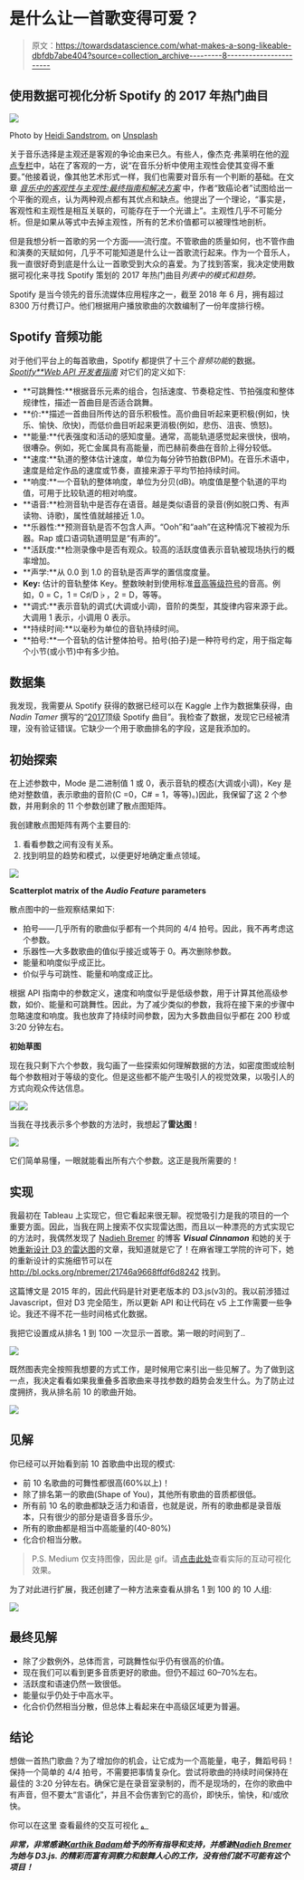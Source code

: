 # 是什么让一首歌变得可爱？

> 原文：<https://towardsdatascience.com/what-makes-a-song-likeable-dbfdb7abe404?source=collection_archive---------8----------------------->

## 使用数据可视化分析 Spotify 的 2017 年热门曲目

![](img/c572c90d49559f77c905241e1e0cefe7.png)

Photo by [Heidi Sandstrom.](https://unsplash.com/@bravelyventure?utm_source=medium&utm_medium=referral) on [Unsplash](https://unsplash.com?utm_source=medium&utm_medium=referral)

关于音乐选择是主观还是客观的争论由来已久。有些人，像杰克·弗莱明在他的[观点专栏](https://www.themaneater.com/stories/opinion/objectivity-vs-subjectivity-music)中，站在了客观的一方，说“在音乐分析中使用主观性会使其变得不重要。”他接着说，像其他艺术形式一样，我们也需要对音乐有一个判断的基础。在文章 [*音乐中的客观性与主观性:最终指南和解决方案*](https://rateyourmusic.com/list/Carcinogeneticist/objectivity-vs-subjectivity-in-music-the-ultimate-guide-and-solution/) 中，作者“致癌论者”试图给出一个平衡的观点，认为两种观点都有其优点和缺点。他提出了一个理论，“事实是，客观性和主观性是相互关联的，可能存在于一个光谱上”。主观性几乎不可能分析。但是如果从等式中去掉主观性，所有的艺术价值都可以被理性地剖析。

但是我想分析一首歌的另一个方面——流行度。不管歌曲的质量如何，也不管作曲和演奏的天赋如何，几乎不可能知道是什么让一首歌流行起来。作为一个音乐人，我一直很好奇到底是什么让一首歌受到大众的喜爱。为了找到答案，我决定使用数据可视化来寻找 Spotify 策划的 2017 年热门曲目*列表中的模式和趋势。*

Spotify 是当今领先的音乐流媒体应用程序之一，截至 2018 年 6 月，拥有超过 8300 万付费订户。他们根据用户播放歌曲的次数编制了一份年度排行榜。

## **Spotify 音频功能**

对于他们平台上的每首歌曲，Spotify 都提供了十三个*音频功能*的数据。[*Spotify**Web API 开发者指南*](https://developer.spotify.com) 对它们的定义如下:

*   **可跳舞性:**根据音乐元素的组合，包括速度、节奏稳定性、节拍强度和整体规律性，描述一首曲目是否适合跳舞。
*   **价:**描述一首曲目所传达的音乐积极性。高价曲目听起来更积极(例如，快乐、愉快、欣快)，而低价曲目听起来更消极(例如，悲伤、沮丧、愤怒)。
*   **能量:**代表强度和活动的感知度量。通常，高能轨道感觉起来很快，很响，很嘈杂。例如，死亡金属具有高能量，而巴赫前奏曲在音阶上得分较低。
*   **速度:**轨道的整体估计速度，单位为每分钟节拍数(BPM)。在音乐术语中，速度是给定作品的速度或节奏，直接来源于平均节拍持续时间。
*   **响度:**一个音轨的整体响度，单位为分贝(dB)。响度值是整个轨道的平均值，可用于比较轨道的相对响度。
*   **语音:**检测音轨中是否存在语音。越是类似语音的录音(例如脱口秀、有声读物、诗歌)，属性值就越接近 1.0。
*   **乐器性:**预测音轨是否不包含人声。“Ooh”和“aah”在这种情况下被视为乐器。Rap 或口语词轨道明显是“有声的”。
*   **活跃度:**检测录像中是否有观众。较高的活跃度值表示音轨被现场执行的概率增加。
*   **声学:**从 0.0 到 1.0 的音轨是否声学的置信度度量。
*   **Key:** 估计的音轨整体 Key。整数映射到使用标准[音高等级符号](https://en.wikipedia.org/wiki/Pitch_class)的音高。例如，0 = C，1 = C♯/D♭，2 = D，等等。
*   **调式:**表示音轨的调式(大调或小调)，音阶的类型，其旋律内容来源于此。大调用 1 表示，小调用 0 表示。
*   **持续时间:**以毫秒为单位的音轨持续时间。
*   **拍号:**一个音轨的估计整体拍号。拍号(拍子)是一种符号约定，用于指定每个小节(或小节)中有多少拍。

## **数据集**

我发现，我需要从 Spotify 获得的数据已经可以在 Kaggle 上作为数据集获得，由 *Nadin Tamer* 撰写的“[2017](https://www.kaggle.com/nadintamer/top-tracks-of-2017)顶级 Spotify 曲目”。我检查了数据，发现它已经被清理，没有验证错误。它缺少一个用于歌曲排名的字段，这是我添加的。

## **初始探索**

在上述参数中，Mode 是二进制值 1 或 0，表示音轨的模态(大调或小调)，Key 是绝对整数值，表示歌曲的音阶(C =0，C# = 1，等等)。)因此，我保留了这 2 个参数，并用剩余的 11 个参数创建了散点图矩阵。

我创建散点图矩阵有两个主要目的:

1.  看看参数之间有没有关系。
2.  找到明显的趋势和模式，以便更好地确定重点领域。

![](img/f18026a8db3c56b6f5273474afeab60e.png)

**Scatterplot matrix of the *Audio Feature* parameters**

散点图中的一些观察结果如下:

*   拍号——几乎所有的歌曲似乎都有一个共同的 4/4 拍号。因此，我不再考虑这个参数。
*   乐器性—大多数歌曲的值似乎接近或等于 0。再次删除参数。
*   能量和响度似乎成正比。
*   价似乎与可跳性、能量和响度成正比。

根据 API 指南中的参数定义，速度和响度似乎是低级参数，用于计算其他高级参数，如价、能量和可跳舞性。因此，为了减少类似的参数，我将在接下来的步骤中忽略速度和响度。我也放弃了持续时间参数，因为大多数曲目似乎都在 200 秒或 3:20 分钟左右。

**初始草图**

现在我只剩下六个参数，我勾画了一些探索如何理解数据的方法，如密度图或绘制每个参数相对于等级的变化。但是这些都不能产生吸引人的视觉效果，以吸引人的方式向观众传达信息。

![](img/313143286ef3c81850aae00bc138b81d.png)![](img/99cc5a95fe80fa395d623cd9b217f07d.png)

当我在寻找表示多个参数的方法时，我想起了**雷达图**！

![](img/931fe0b78ab3e70346018467961feeeb.png)

它们简单易懂，一眼就能看出所有六个参数。这正是我所需要的！

## **实现**

我最初在 Tableau 上实现它，但它看起来很无聊。视觉吸引力是我的项目的一个重要方面。因此，当我在网上搜索不仅实现雷达图，而且以一种漂亮的方式实现它的方法时，我偶然发现了 [Nadieh Bremer](https://medium.com/u/2c47aca9abda?source=post_page-----dbfdb7abe404--------------------------------) 的博客 ***Visual Cinnamon*** 和她的关于她[重新设计 D3 的雷达图](https://www.visualcinnamon.com/2015/10/different-look-d3-radar-chart.html)的文章，我知道就是它了！在麻省理工学院的许可下，她的重新设计的实施细节可以在 http://bl.ocks.org/nbremer/21746a9668ffdf6d8242 找到。

这篇博文是 2015 年的，因此代码是针对更老版本的 D3.js(v3)的。我以前涉猎过 Javascript，但对 D3 完全陌生，所以更新 API 和让代码在 v5 上工作需要一些争论。我还不得不花一些时间格式化数据。

我把它设置成从排名 1 到 100 一次显示一首歌。第一眼的时间到了..

![](img/13a6ca5fdf65484338d9a1f3a785289c.png)

既然图表完全按照我想要的方式工作，是时候用它来引出一些见解了。为了做到这一点，我决定看看如果我重叠多首歌曲来寻找参数的趋势会发生什么。为了防止过度拥挤，我从排名前 10 的歌曲开始。

![](img/966d59d8bbd4c5f41c36ae7fbb700cdf.png)

## **见解**

你已经可以开始看到前 10 首歌曲中出现的模式:

*   前 10 名歌曲的可舞性都很高(60%以上)！
*   除了排名第一的歌曲(Shape of You)，其他所有歌曲的音质都很低。
*   所有前 10 名的歌曲都缺乏活力和语音，也就是说，所有的歌曲都是录音版本，只有很少的部分是语音多音乐少。
*   所有的歌曲都是相当中高能量的(40-80%)
*   化合价相当分散。

> P.S. Medium 仅支持图像，因此是 gif。请[点击此处](https://ashrithshetty.com/datavis)查看实际的互动可视化效果。

为了对此进行扩展，我还创建了一种方法来查看从排名 1 到 100 的 10 人组:

![](img/b6a67e4db024ae291bfda811f0138da1.png)

## **最终见解**

*   除了少数例外，总体而言，可跳舞性似乎仍有很高的价值。
*   现在我们可以看到更多音质更好的歌曲。但仍不超过 60–70%左右。
*   活跃度和语速仍然一致很低。
*   能量似乎仍处于中高水平。
*   化合价仍然相当分散，但总体上看起来在中高级区域更为普遍。

## **结论**

想做一首热门歌曲？为了增加你的机会，让它成为一个高能量，电子，舞蹈号码！保持一个简单的 4/4 拍号，不需要把事情复杂化。尝试将歌曲的持续时间保持在最佳的 3:20 分钟左右。确保它是在录音室录制的，而不是现场的，在你的歌曲中有声音，但不要太“言语化”，并且不会伤害到它的高价，即快乐，愉快，和/或欣快。

你可以在这里 查看最终的交互可视化 [**。**](https://ashrithshetty.com/datavis)

***非常，非常感谢***[***Karthik Badam***](https://medium.com/u/2de4641aaa71?source=post_page-----dbfdb7abe404--------------------------------)***给予的所有指导和支持，并感谢***[***Nadieh Bremer***](https://medium.com/u/2c47aca9abda?source=post_page-----dbfdb7abe404--------------------------------)***为她与 D3.js.*** ***的精彩而富有洞察力和鼓舞人心的工作，没有他们就不可能有这个项目！***